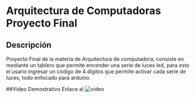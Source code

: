 # Arquitectura de Computadoras Proyecto Final

## Descripción 

Proyecto Final de la materia de Arquitectura de computadora, consiste en mediante un tablero que permite encender una serie de luces led, para esto el usario ingresar un código de 4 dígitos que permite activar cada serie de luces, todo enfocado para arduino.

##Video Demostrativo
Enlace al ![video](https://www.youtube.com/watch?v=pWdiEqKw_-k)
